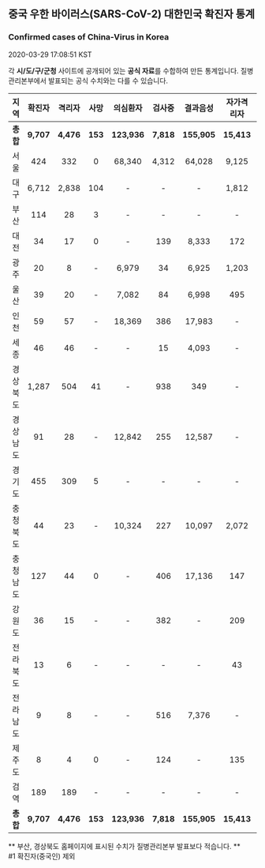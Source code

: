 
## 중국 우한 바이러스(SARS-CoV-2) 대한민국 확진자 통계
### Confirmed cases of China-Virus in Korea
2020-03-29 17:08:51 KST

각 **시/도/구/군청** 사이트에 공개되어 있는 **공식 자료**를 수합하여 만든 통계입니다.
질병관리본부에서 발표되는 공식 수치와는 다를 수 있습니다.


|  지역  | 확진자 |  격리자  |  사망  |  의심환자  |  검사중  |  결과음성  |  자가격리자  |  감시중  |  감시해제  |  퇴원  |
|:------:|:------:|:--------:|:--------:|:----------:|:--------:|:----------------:|:------------:|:--------:|:----------:|:--:|
|**총합**|**9,707**|**4,476**|**153**|**123,936**|**7,818**|**155,905**|**15,413**|**4,787**|**20,468**|**5,023**|
|서울|424|332|0|68,340|4,312|64,028|9,125|2,300|6,825|92|
|대구|6,712|2,838|104|-|-|-|1,812|-|-|3,770|
|부산|114|28|3|-|-|-|-|-|-|83|
|대전|34|17|0|-|139|8,333|172|172|515|17|
|광주|20|8|-|6,979|34|6,925|1,203|59|1,144|12|
|울산|39|20|-|7,082|84|6,998|495|78|417|19|
|인천|59|57|-|18,369|386|17,983|-|-|-|2|
|세종|46|46|-|-|15|4,093|-|-|-|-|
|경상북도|1,287|504|41|-|938|349|-|1,745|9,571|687|
|경상남도|91|28|-|12,842|255|12,587|-|-|-|63|
|경기도|455|309|5|-|-|-|-|-|-|141|
|충청북도|44|23|-|10,324|227|10,097|2,072|331|1,741|21|
|충청남도|127|44|0|-|406|17,136|147|-|-|83|
|강원도|36|15|-|-|382|-|209|-|-|21|
|전라북도|13|6|-|-|-|-|43|-|-|7|
|전라남도|9|8|-|-|516|7,376|-|102|255|1|
|제주도|8|4|0|-|124|-|135|-|-|4|
|검역|189|189|-|-|-|-|-|-|-|-|
|**총합**|**9,707**|**4,476**|**153**|**123,936**|**7,818**|**155,905**|**15,413**|**4,787**|**20,468**|**5,023**|


** 부산, 경상북도 홈페이지에 표시된 수치가 질병관리본부 발표보다 적습니다. **<br>
#1 확진자(중국인) 제외
    